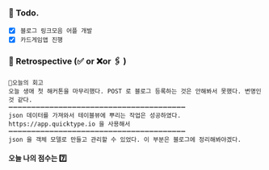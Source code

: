### 📌 Todo.

- [x] `블로그 링크모음 어플 개발`
- [x] `카드게임앱 진행`

### 🧐 Retrospective (✅ or ❌or 🖇 ) 

```회고
💬오늘의 회고
오늘 생애 첫 해커톤을 마무리했다. POST 로 블로그 등록하는 것은 안해봐서 못했다. 변명인 것 같다.
➖➖➖➖➖➖➖➖➖➖➖➖➖➖➖➖➖➖➖➖➖➖➖➖➖➖➖➖➖➖➖➖➖➖➖➖➖➖➖
json 데이터를 가져와서 테이블뷰에 뿌리는 작업은 성공하였다. https://app.quicktype.io 을 사용해서 
➖➖➖➖➖➖➖➖➖➖➖➖➖➖➖➖➖➖➖➖➖➖➖➖➖➖➖➖➖➖➖➖➖➖➖➖➖➖➖
json 을 객체 모델로 만들고 관리할 수 있었다. 이 부분은 블로그에 정리해봐야겠다.
```

#### 오늘 나의 점수는 ️️7️⃣

